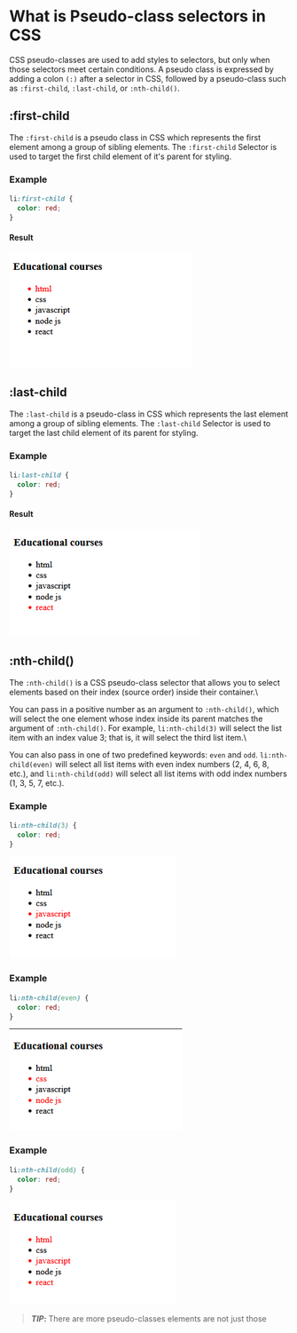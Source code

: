 # What is Pseudo-class selectors in CSS

CSS pseudo-classes are used to add styles to selectors, but only when those selectors meet certain conditions. A pseudo class is expressed by adding a colon `(:)` after a selector in CSS, followed by a pseudo-class such as `:first-child`, `:last-child`, or `:nth-child()`.

## :first-child

The `:first-child` is a pseudo class in CSS which represents the first element among a group of sibling elements. The `:first-child` Selector is used to target the first child element of it's parent for styling.

### Example

```css
li:first-child {
  color: red;
}
```

#### Result

![result](images/result1.png)

## :last-child

The `:last-child` is a pseudo-class in CSS which represents the last element among a group of sibling elements. The `:last-child` Selector is used to target the last child element of its parent for styling.

### Example

```css
li:last-child {
  color: red;
}
```

#### Result

![result](images/result2.png)

## :nth-child()

The `:nth-child()` is a CSS pseudo-class selector that allows you to select elements based on their index (source order) inside their container.\

You can pass in a positive number as an argument to `:nth-child()`, which will select the one element whose index inside its parent matches the argument of `:nth-child()`. For example, `li:nth-child(3)` will select the list item with an index value 3; that is, it will select the third list item.\

You can also pass in one of two predefined keywords: `even` and `odd`. `li:nth-child(even)` will select all list items with even index numbers (2, 4, 6, 8, etc.), and `li:nth-child(odd)` will select all list items with odd index numbers (1, 3, 5, 7, etc.).

### Example

```css
li:nth-child(3) {
  color: red;
}
```

![result](images/result3.png)

### Example

```css
li:nth-child(even) {
  color: red;
}
```

![result](images/result4.png)

### Example

```css
li:nth-child(odd) {
  color: red;
}
```

![result](images/result5.png)

> **_TIP_:** There are more pseudo-classes elements are not just those
